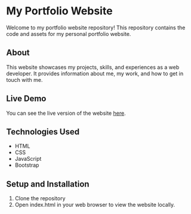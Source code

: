 # My Portfolio Website

Welcome to my portfolio website repository! This repository contains the code and assets for my personal portfolio website.

## About

This website showcases my projects, skills, and experiences as a web developer. It provides information about me, my work, and how to get in touch with me.

## Live Demo

You can see the live version of the website [here](https://adya14.github.io/Portfolio-Blogs-Website.github.io/).

## Technologies Used

- HTML
- CSS
- JavaScript
- Bootstrap 

## Setup and Installation

1. Clone the repository
2. Open index.html in your web browser to view the website locally.
